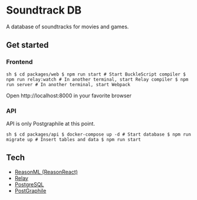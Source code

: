 # Soundtrack DB

A database of soundtracks for movies and games.

## Get started

### Frontend

`sh $ cd packages/web $ npm run start # Start BuckleScript compiler $ npm run relay:watch # In another terminal, start Relay compiler $ npm run server # In another terminal, start Webpack`

Open http://localhost:8000 in your favorite browser

### API

API is only Postgraphile at this point.

`sh $ cd packages/api $ docker-compose up -d # Start database $ npm run migrate up # Insert tables and data $ npm run start`

## Tech

- [ReasonML (ReasonReact)](https://reasonml.github.io/reason-react/)
- [Relay](https://relay.dev/)
- [PostgreSQL](https://www.postgresql.org/)
- [PostGraphile](https://www.graphile.org/postgraphile/)
